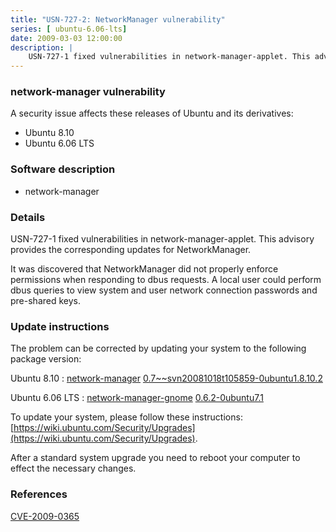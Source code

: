 ```yaml
---
title: "USN-727-2: NetworkManager vulnerability"
series: [ ubuntu-6.06-lts]
date: 2009-03-03 12:00:00
description: |
    USN-727-1 fixed vulnerabilities in network-manager-applet. This advisory provides the corresponding updates for NetworkManager.
--- 
```

 
 


### network-manager vulnerability

A security issue affects these releases of Ubuntu and its derivatives:

* Ubuntu 8.10
* Ubuntu 6.06 LTS

### Software description

* network-manager 

### Details

USN-727-1 fixed vulnerabilities in network-manager-applet. This advisory provides the corresponding updates for NetworkManager.

It was discovered that NetworkManager did not properly enforce permissions when responding to dbus requests. A local user could perform dbus queries to view system and user network connection passwords and pre-shared keys. 

### Update instructions

The problem can be corrected by updating your system to the following package version:

Ubuntu 8.10
 : [network-manager](https://launchpad.net/ubuntu/+source/network-manager) <span> [0.7~~svn20081018t105859-0ubuntu1.8.10.2](https://launchpad.net/ubuntu/+source/network-manager/0.7~~svn20081018t105859-0ubuntu1.8.10.2) </span> 

Ubuntu 6.06 LTS
 : [network-manager-gnome](https://launchpad.net/ubuntu/+source/network-manager) <span> [0.6.2-0ubuntu7.1](https://launchpad.net/ubuntu/+source/network-manager/0.6.2-0ubuntu7.1) </span> 

To update your system, please follow these instructions: [https://wiki.ubuntu.com/Security/Upgrades](https://wiki.ubuntu.com/Security/Upgrades).

After a standard system upgrade you need to reboot your computer to effect the necessary changes. 

### References

 
 [CVE-2009-0365](http://people.ubuntu.com/~ubuntu-security/cve/CVE-2009-0365)
 

